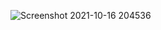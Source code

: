 
![Screenshot 2021-10-16 204536](https://user-images.githubusercontent.com/67068215/137591801-2bd3d470-57d7-4396-b4f5-24439ec2653d.png)
